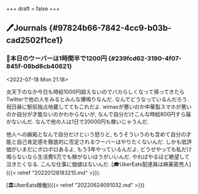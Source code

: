 +++
draft = false
+++

## 🖊Journals {#97824b66-7842-4cc9-b03b-cad2502f1ce1}


### 💭本日のウーバーは1時間半で1200円 {#239fcd62-3190-4f07-845f-08bd8cb40621}

<span class="timestamp-wrapper"><span class="timestamp">&lt;2022-07-18 Mon 21:18&gt;</span></span>

炎天下のなか今日も時給1000円超えないのでバカらしくなって帰ってきたらTwitterで他の人をみるとみんな爆鳴りなんだ. なんでどうなっているんだろう. 祝日昼に駅前独占地蔵しててもこれだよ. wimaxが悪いのか中華製スマホが悪いのか自分が才能ないのかわからないが, なんで自分だけこんな時給800円すら届かないんだ. なんで他の人は1日で20000円も稼いじゃうんだ.

他人への嫉妬となんで自分だけという怒りと, もうそういうのも含めて自分の才能と自己肯定感を徹底的に否定されるウーバーはやりたくないんだ. しかも低評価がいまだにポロポロあるよ, もう3年やっているんだよ. どうせやっても私だけ鳴らないなら生活費5万でも稼がないほうがいいんだ. やればやるほど絶望して泣きたくなる. こんな仕事に価値はないんだ. [🎓UberEats配達員は麻薬密売人]({{< relref "20220128183215.md" >}}).

[🏛UberEats稼働]({{< relref "20220624091032.md" >}})
